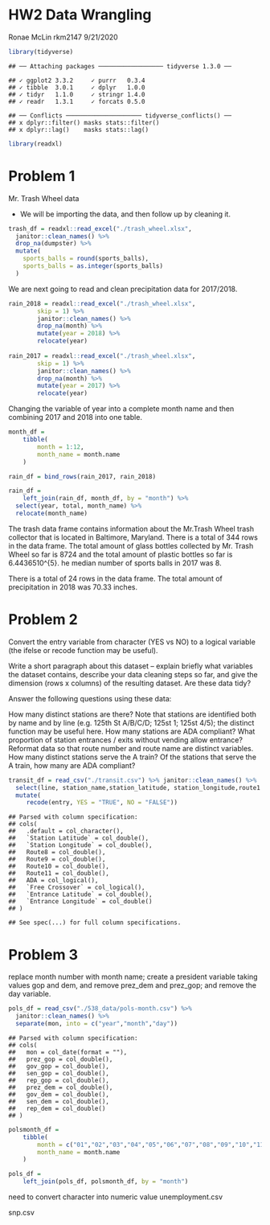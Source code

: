HW2 Data Wrangling
================
Ronae McLin rkm2147
9/21/2020

``` r
library(tidyverse)
```

    ## ── Attaching packages ────────────────── tidyverse 1.3.0 ──

    ## ✓ ggplot2 3.3.2     ✓ purrr   0.3.4
    ## ✓ tibble  3.0.1     ✓ dplyr   1.0.0
    ## ✓ tidyr   1.1.0     ✓ stringr 1.4.0
    ## ✓ readr   1.3.1     ✓ forcats 0.5.0

    ## ── Conflicts ───────────────────── tidyverse_conflicts() ──
    ## x dplyr::filter() masks stats::filter()
    ## x dplyr::lag()    masks stats::lag()

``` r
library(readxl)
```

# Problem 1

Mr. Trash Wheel data

  - We will be importing the data, and then follow up by cleaning it.

<!-- end list -->

``` r
trash_df = readxl::read_excel("./trash_wheel.xlsx",                    range = "A2:N408") %>% 
  janitor::clean_names() %>% 
  drop_na(dumpster) %>% 
  mutate(
    sports_balls = round(sports_balls),
    sports_balls = as.integer(sports_balls)
  )
```

We are next going to read and clean precipitation data for 2017/2018.

``` r
rain_2018 = readxl::read_excel("./trash_wheel.xlsx",                    sheet = "2018 Precipitation",
        skip = 1) %>% 
        janitor::clean_names() %>% 
        drop_na(month) %>% 
        mutate(year = 2018) %>% 
        relocate(year)
  
rain_2017 = readxl::read_excel("./trash_wheel.xlsx",                    sheet = "2017 Precipitation",
        skip = 1) %>% 
        janitor::clean_names() %>% 
        drop_na(month) %>% 
        mutate(year = 2017) %>% 
        relocate(year)
```

Changing the variable of year into a complete month name and then
combining 2017 and 2018 into one table.

``` r
month_df = 
    tibble(
        month = 1:12,
        month_name = month.name
    )

rain_df = bind_rows(rain_2017, rain_2018)

rain_df =
    left_join(rain_df, month_df, by = "month") %>% 
  select(year, total, month_name) %>% 
  relocate(month_name)
```

The trash data frame contains information about the Mr.Trash Wheel trash
collector that is located in Baltimore, Maryland. There is a total of
344 rows in the data frame. The total amount of glass bottles collected
by Mr. Trash Wheel so far is 8724 and the total amount of plastic
bottles so far is 6.4436510^{5}. he median number of sports balls in
2017 was 8.

There is a total of 24 rows in the data frame. The total amount of
precipitation in 2018 was 70.33 inches.

# Problem 2

Convert the entry variable from character (YES vs NO) to a logical
variable (the ifelse or recode function may be useful).

Write a short paragraph about this dataset – explain briefly what
variables the dataset contains, describe your data cleaning steps so
far, and give the dimension (rows x columns) of the resulting dataset.
Are these data tidy?

Answer the following questions using these data:

How many distinct stations are there? Note that stations are identified
both by name and by line (e.g. 125th St A/B/C/D; 125st 1; 125st 4/5);
the distinct function may be useful here. How many stations are ADA
compliant? What proportion of station entrances / exits without vending
allow entrance? Reformat data so that route number and route name are
distinct variables. How many distinct stations serve the A train? Of the
stations that serve the A train, how many are ADA compliant?

``` r
transit_df = read_csv("./transit.csv") %>% janitor::clean_names() %>% 
  select(line, station_name,station_latitude, station_longitude,route1:route11, entry, vending,       entrance_type, ada) %>% 
  mutate(
     recode(entry, YES = "TRUE", NO = "FALSE"))
```

    ## Parsed with column specification:
    ## cols(
    ##   .default = col_character(),
    ##   `Station Latitude` = col_double(),
    ##   `Station Longitude` = col_double(),
    ##   Route8 = col_double(),
    ##   Route9 = col_double(),
    ##   Route10 = col_double(),
    ##   Route11 = col_double(),
    ##   ADA = col_logical(),
    ##   `Free Crossover` = col_logical(),
    ##   `Entrance Latitude` = col_double(),
    ##   `Entrance Longitude` = col_double()
    ## )

    ## See spec(...) for full column specifications.

# Problem 3

replace month number with month name; create a president variable taking
values gop and dem, and remove prez\_dem and prez\_gop; and remove the
day variable.

``` r
pols_df = read_csv("./538_data/pols-month.csv") %>% 
  janitor::clean_names() %>% 
  separate(mon, into = c("year","month","day"))
```

    ## Parsed with column specification:
    ## cols(
    ##   mon = col_date(format = ""),
    ##   prez_gop = col_double(),
    ##   gov_gop = col_double(),
    ##   sen_gop = col_double(),
    ##   rep_gop = col_double(),
    ##   prez_dem = col_double(),
    ##   gov_dem = col_double(),
    ##   sen_dem = col_double(),
    ##   rep_dem = col_double()
    ## )

``` r
polsmonth_df = 
    tibble(
        month = c("01","02","03","04","05","06","07","08","09","10","11","12"),
        month_name = month.name
    )

pols_df =
    left_join(pols_df, polsmonth_df, by = "month") 
```

need to convert character into numeric value unemployment.csv

snp.csv

